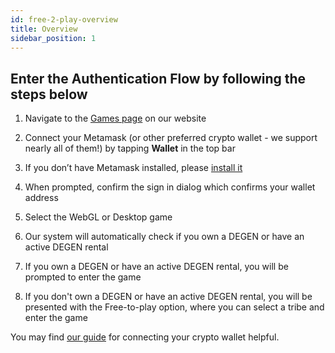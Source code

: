 ```yaml
---
id: free-2-play-overview
title: Overview
sidebar_position: 1
---
```


## Enter the Authentication Flow by following the steps below

1. Navigate to the [Games page](https://niftyleague.com/games) on our website

2. Connect your Metamask (or other preferred crypto wallet - we support nearly all of them!) by tapping **Wallet** in the top bar

3. If you don’t have Metamask installed, please [install it](https://metamask.io/)

4. When prompted, confirm the sign in dialog which confirms your wallet address

5. Select the WebGL or Desktop game

6. Our system will automatically check if you own a DEGEN or have an active DEGEN rental

7. If you own a DEGEN or have an active DEGEN rental, you will be prompted to enter the game

8. If you don't own a DEGEN or have an active DEGEN rental, you will be presented with the Free-to-play option, where you can select a tribe and enter the game

You may find [our guide](https://www.loom.com/share/2bedc69db7e84e1fb1084c2182b86149) for connecting your crypto wallet helpful.
